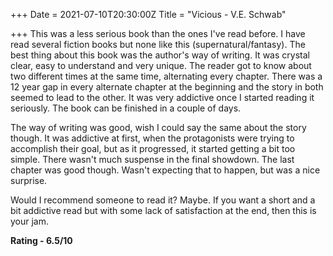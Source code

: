 +++
Date = 2021-07-10T20:30:00Z
Title = "Vicious - V.E. Schwab"

+++
This was a less serious book than the ones I've read before. I have read several fiction books but none like this (supernatural/fantasy). The best thing about this book was the author's way of writing. It was crystal clear, easy to understand and very unique. The reader got to know about two different times at the same time, alternating every chapter. There was a 12 year gap in every alternate chapter at the beginning and the story in both seemed to lead to the other. It was very addictive once I started reading it seriously. The book can be finished in a couple of days.

The way of writing was good, wish I could say the same about the story though. It was addictive at first, when the protagonists were trying to accomplish their goal, but as it progressed, it started getting a bit too simple. There wasn't much suspense in the final showdown. The last chapter was good though. Wasn't expecting that to happen, but was a nice surprise.

Would I recommend someone to read it? Maybe. If you want a short and a bit addictive read but with some lack of satisfaction at the end, then this is your jam.

**Rating - 6.5/10** 